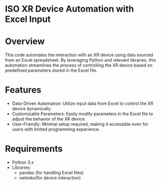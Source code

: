 
# ISO XR Device Automation with Excel Input
# Overview
This code  automates the interaction with an XR  device using data sourced from an Excel spreadsheet. By leveraging Python and relevant libraries, this automation streamlines the process of controlling the XR device based on predefined parameters stored in the Excel file.
# Features
* Data-Driven Automation: Utilize input data from Excel to control the XR device dynamically.
* Customizable Parameters: Easily modify parameters in the Excel file to adjust the behavior of the XR device.
* User-Friendly: Minimal setup required, making it accessible even for users with limited programming experience.
# Requirements
* Python 3.x
* Libraries:
    * pandas (for handling Excel files)
    * netmiko(for device interaction)
      
